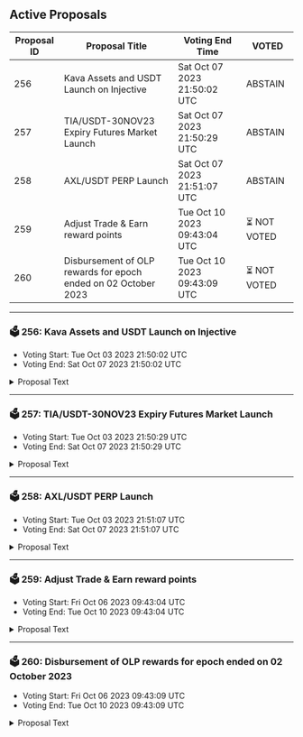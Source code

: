 ## Active Proposals

| Proposal ID | Proposal Title | Voting End Time | VOTED |
|-------------|----------------|-----------------|-------|
| 256 | Kava Assets and USDT Launch on Injective | Sat Oct 07 2023 21:50:02 UTC | ABSTAIN |
| 257 | TIA/USDT-30NOV23 Expiry Futures Market Launch | Sat Oct 07 2023 21:50:29 UTC | ABSTAIN |
| 258 | AXL/USDT PERP Launch | Sat Oct 07 2023 21:51:07 UTC | ABSTAIN |
| 259 | Adjust Trade & Earn reward points | Tue Oct 10 2023 09:43:04 UTC | ⏳ NOT VOTED |
| 260 | Disbursement of OLP rewards for epoch ended on 02 October 2023 | Tue Oct 10 2023 09:43:09 UTC | ⏳ NOT VOTED |

---

### 🗳 256: Kava Assets and USDT Launch on Injective
- Voting Start: Tue Oct 03 2023 21:50:02 UTC
- Voting End: Sat Oct 07 2023 21:50:02 UTC

<details>
<summary>Proposal Text</summary>
 
In collaboration with Kava, the Injective Labs team proposes launching 4 new markets (KAVA/USDT, USDTkv/USDT, BTC/USDTkv Perp, and ETH/USDTkv Perp), in addition to adding KAVA rewards to the Open Liquidity Program for the new perp markets to incentivize adoption of Cosmos native USDT (USDTkv) on Injective.

More details on OLP KAVA rewards to come.

By voting YES on this proposal, you support launching the 4 markets described above.

By voting NO on the proposal, you do not support launching the 4 markets described above.

By voting NO WITH VETO, you find this proposal to (1) be spam, i.e., irrelevant to the Injective ecosystem, (2) disproportionately infringe on minority interests, or (3) violates or encourages violation of the rules of engagement as currently set out by Injective governance. If the number of ‘NoWithVeto’ votes is greater than a third of total votes, the proposal is rejected and the 500 INJ deposit is burned.

By voting ABSTAIN, you wish to contribute to quorum but formally decline to vote either for or against the proposal.
</details>

---

### 🗳 257: TIA/USDT-30NOV23 Expiry Futures Market Launch
- Voting Start: Tue Oct 03 2023 21:50:29 UTC
- Voting End: Sat Oct 07 2023 21:50:29 UTC

<details>
<summary>Proposal Text</summary>
 
To capture the attention of new and existing traders on Injective, the Injective Labs team proposes listing a pre-launch expiry futures market for TIA (Celestia). The market is currently set to expire on Nov 30, 2023.

The oracle price will initially be calculated based on an 8 hour exponentially weighted moving average of the last traded prices taken each minute of the last day. When TIA officially launches, the oracle price will be set to the spot price so that upon expiry/settlement, the market converges upon the spot price.

By voting YES on this proposal, you support launching the market described above.

By voting NO on the proposal, you do not support launching the market described above.

By voting NO WITH VETO, you find this proposal to (1) be spam, i.e., irrelevant to the Injective ecosystem, (2) disproportionately infringe on minority interests, or (3) violate or encourage violation of the rules of engagement as currently set out by Injective governance. If the number of ‘NoWithVeto’ votes is greater than a third of total votes, the proposal is rejected and the 500 INJ deposit is burned.

By voting ABSTAIN, you wish to contribute to quorum but formally decline to vote either for or against the proposal.
</details>

---

### 🗳 258: AXL/USDT PERP Launch
- Voting Start: Tue Oct 03 2023 21:51:07 UTC
- Voting End: Sat Oct 07 2023 21:51:07 UTC

<details>
<summary>Proposal Text</summary>
 
If approved, the AXL/USDT PERP market will be created.

By voting YES on this proposal, you support launching the market described above.

By voting NO on the proposal, you do not support launching the market described above.

By voting NO WITH VETO, you find this proposal to (1) be spam, i.e., irrelevant to the Injective ecosystem, (2) disproportionately infringe on minority interests, or (3) violate or encourage violation of the rules of engagement as currently set out by Injective governance. If the number of ‘NoWithVeto’ votes is greater than a third of total votes, the proposal is rejected and the 500 INJ deposit is burned.

By voting ABSTAIN, you wish to contribute to quorum but formally decline to vote either for or against the proposal.
</details>

---

### 🗳 259: Adjust Trade & Earn reward points
- Voting Start: Fri Oct 06 2023 09:43:04 UTC
- Voting End: Tue Oct 10 2023 09:43:04 UTC

<details>
<summary>Proposal Text</summary>
 
This proposal, if passed, will adjust the Trade & Earn reward points for the epoch that ended on September 20.

The reward points for the following addresses will be adjusted to zero:

inj1un0lspqv2xsqcglvgn079n687zrdetrhwmxf0n

inj1eyv54halagn80kn22np3wu04deej85t8gafsuq

inj1l8qvl8hzujqkl2m4cfs6k9hgxvzu8ularqrx8w

inj1mqykgk8glnfevlu7xl0equkaq77djzm2n0g3zp

The community has presented evidence that these addresses have unfairly received Trade & Earn rewards through malicious behavior.

For more details, refer to the governance forum post: https://gov.injective.network/discussion/13580-adjust-trade-earn-reward-points

Disclaimer: I am a team member at Injective Labs.
</details>

---

### 🗳 260: Disbursement of OLP rewards for epoch ended on 02 October 2023
- Voting Start: Fri Oct 06 2023 09:43:09 UTC
- Voting End: Tue Oct 10 2023 09:43:09 UTC

<details>
<summary>Proposal Text</summary>
 
This proposal confirms the final Open Liquidity Program market maker performance of epoch 24 as well as the distribution of 57648.093 INJ tokens, of which 27648.098 INJ are the OLP vested amount from epoch 21, and 29999.995 INJ are 50% of the OLP rewards allocated to epoch 24. The remaining OLP rewards of epoch 24 will be disbursed along with the rewards disbursement of epoch 27. The recipient must still be an active participant of the program in order to receive future disbursements. For a further breakdown of rewards refer to the IPFS link: https://cloudflare-ipfs.com/ipfs/QmahK1qAzJMtjiDMGhD45FX73VwDdgLgtXHXX3dZpw6aVt
</details>
